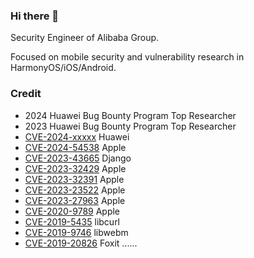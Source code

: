 ### Hi there 👋

Security Engineer of Alibaba Group.

Focused on mobile security and vulnerability research in HarmonyOS/iOS/Android.

### Credit
- 2024 Huawei Bug Bounty Program Top Researcher
- 2023 Huawei Bug Bounty Program Top Researcher
- [CVE-2024-xxxxx](https://consumer.huawei.com/en/support/bulletin/2024/11/) Huawei
- [CVE-2024-54538](https://support.apple.com/en-us/121564) Apple
- [CVE-2023-43665](https://www.djangoproject.com/weblog/2023/oct/04/security-releases/) Django
- [CVE-2023-32429](https://support.apple.com/en-us/HT213843) Apple
- [CVE-2023-32391](https://support.apple.com/en-us/HT213757) Apple
- [CVE-2023-23522](https://support.apple.com/en-us/HT213633) Apple
- [CVE-2023-27963](https://support.apple.com/en-us/HT213670) Apple
- [CVE-2020-9789](https://support.apple.com/en-us/HT211168) Apple
- [CVE-2019-5435](https://curl.se/docs/CVE-2019-5435.html) libcurl
- [CVE-2019-9746](https://nvd.nist.gov/vuln/detail/CVE-2019-9746) libwebm
- [CVE-2019-20826](https://nvd.nist.gov/vuln/detail/CVE-2019-20826) Foxit
......
